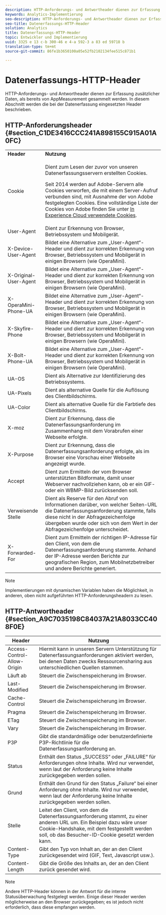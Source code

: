 ```yaml
---
description: HTTP-Anforderungs- und Antwortheader dienen zur Erfassung zusätzlicher Daten, als bereits von AppMeasurement gesammelt werden. In diesem Abschnitt werden die bei der Datenerfassung eingesetzten Header beschrieben.
keywords: Analytics-Implementierung
seo-description: HTTP-Anforderungs- und Antwortheader dienen zur Erfassung zusätzlicher Daten, als bereits von AppMeasurement gesammelt werden. In diesem Abschnitt werden die bei der Datenerfassung eingesetzten Header beschrieben.
seo-title: Datenerfassungs-HTTP-Header
solution: Analytics
title: Datenerfassungs-HTTP-Header
topic: Entwickler und Implementierung
uuid: 3325 e 13 c-b 300-46 e 4-a 592-3 a 83 ed 59718 b
translation-type: tm+mt
source-git-commit: 86fe1b3650100a05e52fb2102134fee515c871b1

---
```



# Datenerfassungs-HTTP-Header

HTTP-Anforderungs- und Antwortheader dienen zur Erfassung zusätzlicher Daten, als bereits von AppMeasurement gesammelt werden. In diesem Abschnitt werden die bei der Datenerfassung eingesetzten Header beschrieben.

## HTTP-Anforderungsheader {#section_C1DE3416CCC241A898155C915A01A0FC}

<table id="table_84D1F4B54ABE4423A2EBE840C49D3876"> 
 <tbody> 
  <tr> 
   <td> <b>Header</b> </td> 
   <td> <b>Nutzung</b> </td> 
  </tr> 
  <tr> 
   <td> Cookie </td> 
   <td> <p>Dient zum Lesen der zuvor von unseren Datenerfassungsservern erstellten Cookies. </p> <p> Seit 2014 werden auf Adobe-Servern alle Cookies verworfen, die mit einem Server-Aufruf verbunden sind, mit Ausnahme der von Adobe festgelegten Cookies. Eine vollständige Liste der Cookies von Adobe finden Sie unter <a href="https://marketing.adobe.com/resources/help/en_US/whitepapers/cookies/" format="https" scope="external">In Experience Cloud verwendete Cookies</a>. </p> </td> 
  </tr> 
  <tr> 
   <td> User-Agent </td> 
   <td> Dient zur Erkennung von Browser, Betriebssystem und Mobilgerät. </td> 
  </tr> 
  <tr> 
   <td> X-Device-User-Agent </td> 
   <td> Bildet eine Alternative zum „User-Agent“-Header und dient zur korrekten Erkennung von Browser, Betriebssystem und Mobilgerät in einigen Browsern (wie OperaMini). </td> 
  </tr> 
  <tr> 
   <td> X-Original-User-Agent </td> 
   <td> Bildet eine Alternative zum „User-Agent“-Header und dient zur korrekten Erkennung von Browser, Betriebssystem und Mobilgerät in einigen Browsern (wie OperaMini). </td> 
  </tr> 
  <tr> 
   <td> X-OperaMini-Phone-UA </td> 
   <td> Bildet eine Alternative zum „User-Agent“-Header und dient zur korrekten Erkennung von Browser, Betriebssystem und Mobilgerät in einigen Browsern (wie OperaMini). </td> 
  </tr> 
  <tr> 
   <td> X-Skyfire-Phone </td> 
   <td> Bildet eine Alternative zum „User-Agent“-Header und dient zur korrekten Erkennung von Browser, Betriebssystem und Mobilgerät in einigen Browsern (wie OperaMini). </td> 
  </tr> 
  <tr> 
   <td> X-Bolt-Phone-UA </td> 
   <td> Bildet eine Alternative zum „User-Agent“-Header und dient zur korrekten Erkennung von Browser, Betriebssystem und Mobilgerät in einigen Browsern (wie OperaMini). </td> 
  </tr> 
  <tr> 
   <td> UA-OS </td> 
   <td> Dient als Alternative zur Identifizierung des Betriebssystems. </td> 
  </tr> 
  <tr> 
   <td> UA-Pixels </td> 
   <td> Dient als alternative Quelle für die Auflösung des Clientbildschirms. </td> 
  </tr> 
  <tr> 
   <td> UA-Color </td> 
   <td> Dient als alternative Quelle für die Farbtiefe des Clientbildschirms. </td> 
  </tr> 
  <tr> 
   <td> X-moz </td> 
   <td> Dient zur Erkennung, dass die Datenerfassungsanforderung im Zusammenhang mit dem Vorabrufen einer Webseite erfolgte. </td> 
  </tr> 
  <tr> 
   <td> X-Purpose </td> 
   <td> Dient zur Erkennung, dass die Datenerfassungsanforderung erfolgte, als im Browser eine Vorschau einer Webseite angezeigt wurde. </td> 
  </tr> 
  <tr> 
   <td> Accept </td> 
   <td> Dient zum Ermitteln der vom Browser unterstützten Bildformate, damit unser Webserver nachvollziehen kann, ob er ein GIF- oder ein WBMP-Bild zurücksenden soll. </td> 
  </tr> 
  <tr> 
   <td> Verweisende Stelle </td> 
   <td> Dient als Reserve für den Abruf von Informationen darüber, von welcher Seiten-URL die Datenerfassungsanforderung stammte, falls diese nicht in der Abfragezeichenfolge übergeben wurde oder sich von dem Wert in der Abfragezeichenfolge unterscheidet. </td> 
  </tr> 
  <tr> 
   <td> X-Forwarded-For </td> 
   <td> Dient zum Ermitteln der richtigen IP-Adresse für den Client, von dem die Datenerfassungsanforderung stammte. Anhand der IP-Adresse werden Berichte zur geografischen Region, zum Mobilnetzbetreiber und andere Berichte generiert. </td> 
  </tr> 
 </tbody> 
</table>

>[!NOTE]
>
>Implementierungen mit dynamischen Variablen haben die Möglichkeit, in anderen, oben nicht aufgeführten HTTP-Anforderungsheadern zu lesen.

## HTTP-Antwortheader {#section_A9C7035198C84037A21A8033CC408F0E}

| **Header** | **Nutzung** |
|---|---|
| Access-Control-Allow-Origin | Hiermit kann in unseren Servern Unterstützung für Datenerfassungsanforderungen aktiviert werden, bei denen Daten zwecks Ressourcensharing aus unterschiedlichen Quellen stammen. |
| Läuft ab | Steuert die Zwischenspeicherung im Browser. |
| Last-Modified | Steuert die Zwischenspeicherung im Browser. |
| Cache-Control | Steuert die Zwischenspeicherung im Browser. |
| Pragma | Steuert die Zwischenspeicherung im Browser. |
| ETag | Steuert die Zwischenspeicherung im Browser. |
| Vary | Steuert die Zwischenspeicherung im Browser. |
| P3P | Gibt die standardmäßige oder benutzerdefinierte P3P-Richtlinie für die Datenerfassungsanforderung an. |
| Status | Enthält den Status „SUCCESS“ oder „FAILURE“ für Anforderungen ohne Inhalte. Wird nur verwendet, wenn laut der Anforderung keine Inhalte zurückgegeben werden sollen. |
| Grund | Enthält den Grund für den Status „Failure“ bei einer Anforderung ohne Inhalte. Wird nur verwendet, wenn laut der Anforderung keine Inhalte zurückgegeben werden sollen. |
| Stelle | Leitet den Client, von dem die Datenerfassungsanforderung stammt, zu einer anderen URL um. Ein Beispiel dazu wäre unser Cookie-Handshake, mit dem festgestellt werden soll, ob das Besucher-ID-Cookie gesetzt werden kann. |
| Content-Type | Gibt den Typ von Inhalt an, der an den Client zurückgesendet wird (GIF, Text, Javascript usw.). |
| Content-Length | Gibt die Größe des Inhalts an, der an den Client zurück gesendet wird. |

>[!NOTE]
>
>Andere HTTP-Header können in der Antwort für die interne Statusüberwachung festgelegt werden. Einige dieser Header werden möglicherweise an den Browser zurückgegeben; es ist jedoch nicht erforderlich, dass diese empfangen werden.
